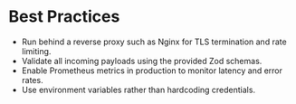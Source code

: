 # Best Practices

- Run behind a reverse proxy such as Nginx for TLS termination and rate limiting.
- Validate all incoming payloads using the provided Zod schemas.
- Enable Prometheus metrics in production to monitor latency and error rates.
- Use environment variables rather than hardcoding credentials.
